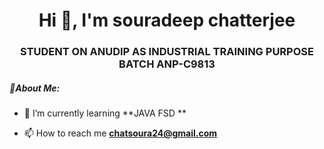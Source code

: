 <h1 align="center">Hi 👋, I'm souradeep chatterjee</h1>
<h3 align="center">STUDENT ON ANUDIP AS INDUSTRIAL TRAINING PURPOSE BATCH ANP-C9813</h3>
<h5 align="left">🚀About Me:</h5>

- 🌱 I’m currently learning **JAVA FSD **

- 📫 How to reach me **chatsoura24@gmail.com**

